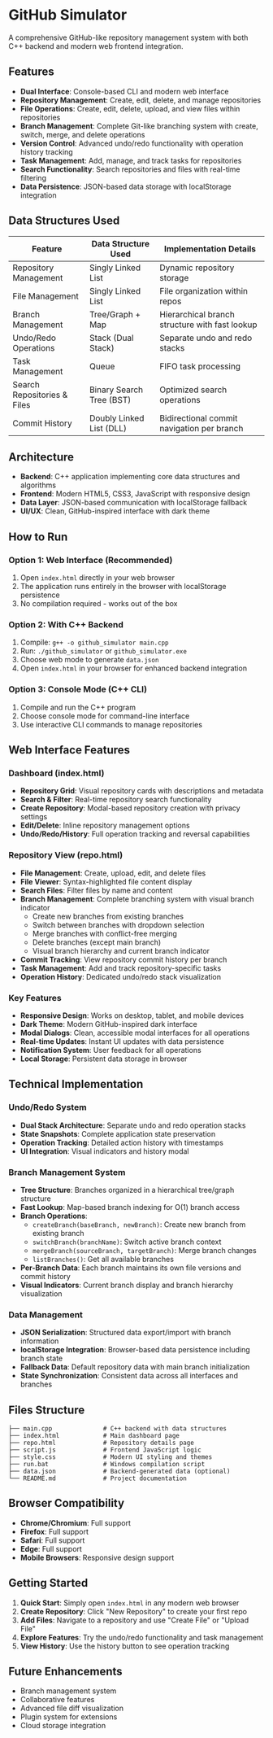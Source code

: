# GitHub Simulator

A comprehensive GitHub-like repository management system with both C++ backend and modern web frontend integration.

## Features

- **Dual Interface**: Console-based CLI and modern web interface
- **Repository Management**: Create, edit, delete, and manage repositories
- **File Operations**: Create, edit, delete, upload, and view files within repositories
- **Branch Management**: Complete Git-like branching system with create, switch, merge, and delete operations
- **Version Control**: Advanced undo/redo functionality with operation history tracking
- **Task Management**: Add, manage, and track tasks for repositories
- **Search Functionality**: Search repositories and files with real-time filtering
- **Data Persistence**: JSON-based data storage with localStorage integration

## Data Structures Used

| Feature                     | Data Structure Used      | Implementation Details          |
| --------------------------- | ------------------------ | ------------------------------- |
| Repository Management       | Singly Linked List       | Dynamic repository storage      |
| File Management             | Singly Linked List       | File organization within repos  |
| Branch Management           | Tree/Graph + Map         | Hierarchical branch structure with fast lookup |
| Undo/Redo Operations        | Stack (Dual Stack)       | Separate undo and redo stacks   |
| Task Management             | Queue                    | FIFO task processing            |
| Search Repositories & Files | Binary Search Tree (BST) | Optimized search operations     |
| Commit History              | Doubly Linked List (DLL) | Bidirectional commit navigation per branch |

## Architecture

- **Backend**: C++ application implementing core data structures and algorithms
- **Frontend**: Modern HTML5, CSS3, JavaScript with responsive design
- **Data Layer**: JSON-based communication with localStorage fallback
- **UI/UX**: Clean, GitHub-inspired interface with dark theme

## How to Run

### Option 1: Web Interface (Recommended)

1. Open `index.html` directly in your web browser
2. The application runs entirely in the browser with localStorage persistence
3. No compilation required - works out of the box

### Option 2: With C++ Backend

1. Compile: `g++ -o github_simulator main.cpp`
2. Run: `./github_simulator` or `github_simulator.exe`
3. Choose web mode to generate `data.json`
4. Open `index.html` in your browser for enhanced backend integration

### Option 3: Console Mode (C++ CLI)

1. Compile and run the C++ program
2. Choose console mode for command-line interface
3. Use interactive CLI commands to manage repositories

## Web Interface Features

### Dashboard (index.html)

- **Repository Grid**: Visual repository cards with descriptions and metadata
- **Search & Filter**: Real-time repository search functionality
- **Create Repository**: Modal-based repository creation with privacy settings
- **Edit/Delete**: Inline repository management options
- **Undo/Redo/History**: Full operation tracking and reversal capabilities

### Repository View (repo.html)

- **File Management**: Create, upload, edit, and delete files
- **File Viewer**: Syntax-highlighted file content display
- **Search Files**: Filter files by name and content
- **Branch Management**: Complete branching system with visual branch indicator
  - Create new branches from existing branches
  - Switch between branches with dropdown selection
  - Merge branches with conflict-free merging
  - Delete branches (except main branch)
  - Visual branch hierarchy and current branch indicator
- **Commit Tracking**: View repository commit history per branch
- **Task Management**: Add and track repository-specific tasks
- **Operation History**: Dedicated undo/redo stack visualization

### Key Features

- **Responsive Design**: Works on desktop, tablet, and mobile devices
- **Dark Theme**: Modern GitHub-inspired dark interface
- **Modal Dialogs**: Clean, accessible modal interfaces for all operations
- **Real-time Updates**: Instant UI updates with data persistence
- **Notification System**: User feedback for all operations
- **Local Storage**: Persistent data storage in browser

## Technical Implementation

### Undo/Redo System

- **Dual Stack Architecture**: Separate undo and redo operation stacks
- **State Snapshots**: Complete application state preservation
- **Operation Tracking**: Detailed action history with timestamps
- **UI Integration**: Visual indicators and history modal

### Branch Management System
- **Tree Structure**: Branches organized in a hierarchical tree/graph structure
- **Fast Lookup**: Map-based branch indexing for O(1) branch access
- **Branch Operations**:
  - `createBranch(baseBranch, newBranch)`: Create new branch from existing branch
  - `switchBranch(branchName)`: Switch active branch context
  - `mergeBranch(sourceBranch, targetBranch)`: Merge branch changes
  - `listBranches()`: Get all available branches
- **Per-Branch Data**: Each branch maintains its own file versions and commit history
- **Visual Indicators**: Current branch display and branch hierarchy visualization

### Data Management

- **JSON Serialization**: Structured data export/import with branch information
- **localStorage Integration**: Browser-based data persistence including branch state
- **Fallback Data**: Default repository data with main branch initialization
- **State Synchronization**: Consistent data across all interfaces and branches

## Files Structure

```
├── main.cpp              # C++ backend with data structures
├── index.html            # Main dashboard page
├── repo.html             # Repository details page
├── script.js             # Frontend JavaScript logic
├── style.css             # Modern UI styling and themes
├── run.bat               # Windows compilation script
├── data.json             # Backend-generated data (optional)
└── README.md             # Project documentation
```

## Browser Compatibility

- **Chrome/Chromium**: Full support
- **Firefox**: Full support
- **Safari**: Full support
- **Edge**: Full support
- **Mobile Browsers**: Responsive design support

## Getting Started

1. **Quick Start**: Simply open `index.html` in any modern web browser
2. **Create Repository**: Click "New Repository" to create your first repo
3. **Add Files**: Navigate to a repository and use "Create File" or "Upload File"
4. **Explore Features**: Try the undo/redo functionality and task management
5. **View History**: Use the history button to see operation tracking

## Future Enhancements

- Branch management system
- Collaborative features
- Advanced file diff visualization
- Plugin system for extensions
- Cloud storage integration
